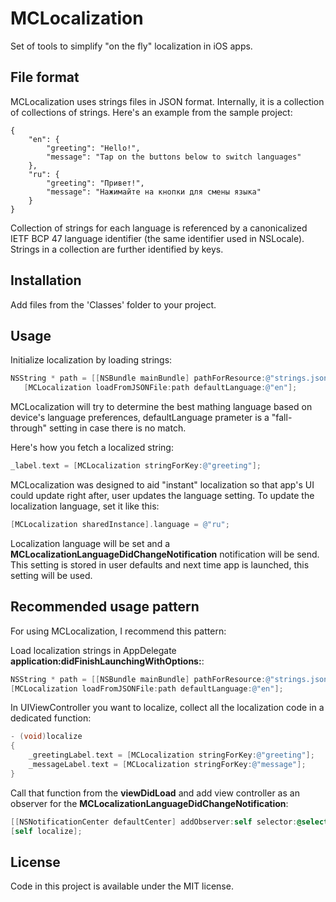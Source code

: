 # MCLocalization

Set of tools to simplify "on the fly" localization in iOS apps.

## File format

MCLocalization uses strings files in JSON format. Internally, it is a collection of collections of strings. Here's an example from the sample project:  

	{
	    "en": {
	        "greeting": "Hello!",
	        "message": "Tap on the buttons below to switch languages"
	    },
	    "ru": {
	        "greeting": "Привет!",
	        "message": "Нажимайте на кнопки для смены языка"
	    }
	}
	
Collection of strings for each language is referenced by a  canonicalized IETF BCP 47 language identifier (the same identifier used in NSLocale). Strings in a collection are further identified by keys.

## Installation

Add files from the 'Classes' folder to your project.

## Usage

Initialize localization by loading strings:

```objective-c	
NSString * path = [[NSBundle mainBundle] pathForResource:@"strings.json" ofType:nil];
   [MCLocalization loadFromJSONFile:path defaultLanguage:@"en"];
```

MCLocalization will try to determine the best mathing language based on device's language preferences, defaultLanguage prameter is a "fall-through" setting in case there is no match.

Here's how you fetch a localized string:

```objective-c	
_label.text = [MCLocalization stringForKey:@"greeting"];
```

MCLocalization was designed to aid "instant" localization so that app's UI could update right after, user updates the language setting. To update the localization language, set it like this:

```objective-c
[MCLocalization sharedInstance].language = @"ru";
```

Localization language will be set and a __MCLocalizationLanguageDidChangeNotification__ notification will be send. This setting is stored in user defaults and next time app is launched, this setting will be used.

## Recommended usage pattern

For using MCLocalization, I recommend this pattern:

Load localization strings in AppDelegate __application:didFinishLaunchingWithOptions:__:

```objective-c
NSString * path = [[NSBundle mainBundle] pathForResource:@"strings.json" ofType:nil];
[MCLocalization loadFromJSONFile:path defaultLanguage:@"en"];
```

In UIViewController you want to localize, collect all the localization code in a dedicated function:

```objective-c
- (void)localize
{
    _greetingLabel.text = [MCLocalization stringForKey:@"greeting"];
    _messageLabel.text = [MCLocalization stringForKey:@"message"];
}
```

Call that function from the __viewDidLoad__ and add view controller as an observer for the __MCLocalizationLanguageDidChangeNotification__:

```objective-c
[[NSNotificationCenter defaultCenter] addObserver:self selector:@selector(localize) name:MCLocalizationLanguageDidChangeNotification object:nil];
[self localize];
```

## License

Code in this project is available under the MIT license.